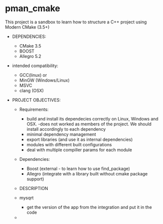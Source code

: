# pman_cmake

This project is a sandbox to learn how to structure a C++ project using Modern CMake (3.5+)


- DEPENDENCIES:
   - CMake 3.5
   - BOOST
   - Allegro 5.2
   
- intended compatibility:
   - GCC(linux) or 
    - MinGW (Windows/Linux) 
    - MSVC
    - clang (OSX)

- PROJECT OBJECTIVES:
   - Requirements:
      - build and install its dependecies correctly on Linux, Windows and OSX.
        -does not worked as members of the project. We should install accordingly
         to each dependency
      - minimal dependency management
      - export libraries (and use it as internal dependencies)
      - modules with different built configurations 
      - deal with multiple compiller params for each module

   - Dependencies:
      - Boost (external - to learn how to use find_package)
      - Allegro (integrate with a library built without cmake package support)

   - DESCRIPTION
    - mysqrt
        - get the version of the app from the integration and put it in the code
    - 
   
